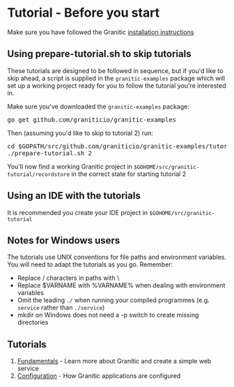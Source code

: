 # Tutorial - Before you start

Make sure you have followed the Granitic [installation instructions](https://github.com/graniticio/granitic/blob/master/doc/installation.md)

## Using prepare-tutorial.sh to skip tutorials 

These tutorials are designed to be followed in sequence, but if you'd like to skip ahead, a script is supplied in the <code>granitic-examples</code> package which will set up a working project ready for you to follow the tutorial you're interested in.

Make sure you've downloaded the <code>granitic-examples</code> package:

<pre>
go get github.com/graniticio/granitic-examples
</pre>

Then (assuming you'd like to skip to tutorial 2) run:

<pre>
cd $GOPATH/src/github.com/graniticio/granitic-examples/tutorial
./prepare-tutorial.sh 2
</pre>

You'll now find a working Granitic project in <code>$GOHOME/src/granitic-tutorial/recordstore</code> in the correct state for starting tutorial 2

## Using an IDE with the tutorials

It is recommended you create your IDE project in <code>$GOHOME/src/granitic-tutorial</code>

## Notes for Windows users

The tutorials use UNIX conventions for file paths and environment variables. You will need to adapt the tutorials as you
go. Remember:

 * Replace / characters in paths with \
 * Replace $VARNAME with %VARNAME% when dealing with environment variables
 * Omit the leading <code>./</code> when running your compiled programmes (e.g. <code>service</code> rather than <code>./service</code>)
 * mkdir on Windows does not need a -p switch to create missing directories

## Tutorials

 1. [Fundamentals](001-fundamentals.md) - Learn more about Granitic and create a simple web service
 2. [Configuration](002-configuration.md) - How Granitic applications are configured